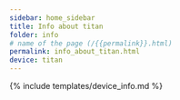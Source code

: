 ```yaml
---
sidebar: home_sidebar
title: Info about titan
folder: info
# name of the page (/{{permalink}}.html)
permalink: info_about_titan.html
device: titan
---
```

{% include templates/device_info.md %}
